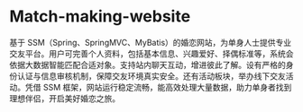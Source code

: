# Match-making-website
基于 SSM（Spring、SpringMVC、MyBatis）的婚恋网站，为单身人士提供专业交友平台。用户可完善个人资料，包括基本信息、兴趣爱好、择偶标准等，系统会依据大数据智能匹配合适对象。支持站内聊天互动，增进彼此了解。设有严格的身份认证与信息审核机制，保障交友环境真实安全。还有活动板块，举办线下交友活动。凭借 SSM 框架，网站运行稳定流畅，能高效处理大量数据，助力单身者找到理想伴侣，开启美好婚恋之旅。 
